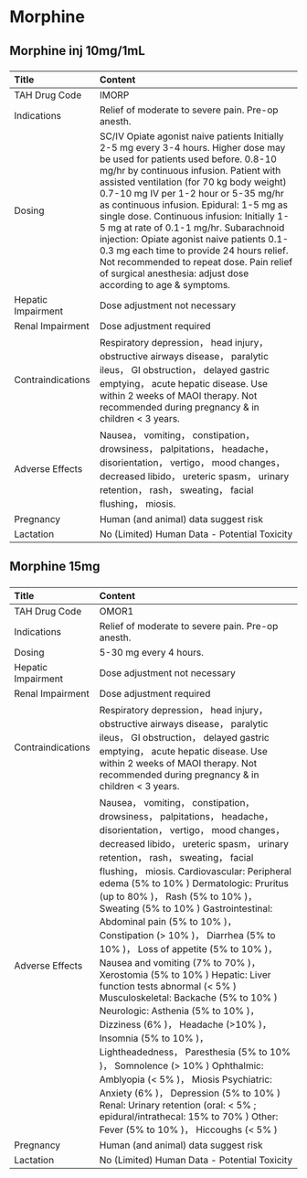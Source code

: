 # Morphine

## Morphine inj 10mg/1mL

##### 

| Title              | Content                                                                                                                                                                                                                                                                                                                                                                                                                                                                                                                                                                                                   |
|:-------------------|:----------------------------------------------------------------------------------------------------------------------------------------------------------------------------------------------------------------------------------------------------------------------------------------------------------------------------------------------------------------------------------------------------------------------------------------------------------------------------------------------------------------------------------------------------------------------------------------------------------|
| TAH Drug Code      | IMORP                                                                                                                                                                                                                                                                                                                                                                                                                                                                                                                                                                                                     |
| Indications        | Relief of moderate to severe pain. Pre-op anesth.                                                                                                                                                                                                                                                                                                                                                                                                                                                                                                                                                         |
| Dosing             | SC/IV Opiate agonist naive patients Initially 2-5 mg every 3-4 hours. Higher dose may be used for patients used before. 0.8-10 mg/hr by continuous infusion. Patient with assisted ventilation (for 70 kg body weight) 0.7-10 mg IV per 1-2 hour or 5-35 mg/hr as continuous infusion. Epidural: 1-5 mg as single dose. Continuous infusion: Initially 1-5 mg at rate of 0.1-1 mg/hr. Subarachnoid injection: Opiate agonist naive patients 0.1-0.3 mg each time to provide 24 hours relief. Not recommended to repeat dose. Pain relief of surgical anesthesia: adjust dose according to age & symptoms. |
| Hepatic Impairment | Dose adjustment not necessary                                                                                                                                                                                                                                                                                                                                                                                                                                                                                                                                                                             |
| Renal Impairment   | Dose adjustment required                                                                                                                                                                                                                                                                                                                                                                                                                                                                                                                                                                                  |
| Contraindications  | Respiratory depression， head injury， obstructive airways disease， paralytic ileus， GI obstruction， delayed gastric emptying， acute hepatic disease. Use within 2 weeks of MAOI therapy. Not recommended during pregnancy & in children < 3 years.                                                                                                                                                                                                                                                                                                                                                   |
| Adverse Effects    | Nausea， vomiting， constipation， drowsiness， palpitations， headache， disorientation， vertigo， mood changes， decreased libido， ureteric spasm， urinary retention， rash， sweating， facial flushing， miosis.                                                                                                                                                                                                                                                                                                                                                                                   |
| Pregnancy          | Human (and animal) data suggest risk                                                                                                                                                                                                                                                                                                                                                                                                                                                                                                                                                                      |
| Lactation          | No (Limited) Human Data - Potential Toxicity                                                                                                                                                                                                                                                                                                                                                                                                                                                                                                                                                              |

## Morphine 15mg

##### 

| Title              | Content                                                                                                                                                                                                                                                                                                                                                                                                                                                                                                                                                                                                                                                                                                                                                                                                                                                                                                                                                                                                                      |
|:-------------------|:-----------------------------------------------------------------------------------------------------------------------------------------------------------------------------------------------------------------------------------------------------------------------------------------------------------------------------------------------------------------------------------------------------------------------------------------------------------------------------------------------------------------------------------------------------------------------------------------------------------------------------------------------------------------------------------------------------------------------------------------------------------------------------------------------------------------------------------------------------------------------------------------------------------------------------------------------------------------------------------------------------------------------------|
| TAH Drug Code      | OMOR1                                                                                                                                                                                                                                                                                                                                                                                                                                                                                                                                                                                                                                                                                                                                                                                                                                                                                                                                                                                                                        |
| Indications        | Relief of moderate to severe pain. Pre-op anesth.                                                                                                                                                                                                                                                                                                                                                                                                                                                                                                                                                                                                                                                                                                                                                                                                                                                                                                                                                                            |
| Dosing             | 5-30 mg every 4 hours.                                                                                                                                                                                                                                                                                                                                                                                                                                                                                                                                                                                                                                                                                                                                                                                                                                                                                                                                                                                                       |
| Hepatic Impairment | Dose adjustment not necessary                                                                                                                                                                                                                                                                                                                                                                                                                                                                                                                                                                                                                                                                                                                                                                                                                                                                                                                                                                                                |
| Renal Impairment   | Dose adjustment required                                                                                                                                                                                                                                                                                                                                                                                                                                                                                                                                                                                                                                                                                                                                                                                                                                                                                                                                                                                                     |
| Contraindications  | Respiratory depression， head injury， obstructive airways disease， paralytic ileus， GI obstruction， delayed gastric emptying， acute hepatic disease. Use within 2 weeks of MAOI therapy. Not recommended during pregnancy & in children < 3 years.                                                                                                                                                                                                                                                                                                                                                                                                                                                                                                                                                                                                                                                                                                                                                                      |
| Adverse Effects    | Nausea， vomiting， constipation， drowsiness， palpitations， headache， disorientation， vertigo， mood changes， decreased libido， ureteric spasm， urinary retention， rash， sweating， facial flushing， miosis. Cardiovascular: Peripheral edema (5% to 10% ) Dermatologic: Pruritus (up to 80% )， Rash (5% to 10% )， Sweating (5% to 10% ) Gastrointestinal: Abdominal pain (5% to 10% )， Constipation (> 10% )， Diarrhea (5% to 10% )， Loss of appetite (5% to 10% )， Nausea and vomiting (7% to 70% )， Xerostomia (5% to 10% ) Hepatic: Liver function tests abnormal (< 5% ) Musculoskeletal: Backache (5% to 10% ) Neurologic: Asthenia (5% to 10% )， Dizziness (6% )， Headache (>10% )， Insomnia (5% to 10% )， Lightheadedness， Paresthesia (5% to 10% )， Somnolence (> 10% ) Ophthalmic: Amblyopia (< 5% )， Miosis Psychiatric: Anxiety (6% )， Depression (5% to 10% ) Renal: Urinary retention (oral: < 5% ; epidural/intrathecal: 15% to 70% ) Other: Fever (5% to 10% )， Hiccoughs (< 5% ) |
| Pregnancy          | Human (and animal) data suggest risk                                                                                                                                                                                                                                                                                                                                                                                                                                                                                                                                                                                                                                                                                                                                                                                                                                                                                                                                                                                         |
| Lactation          | No (Limited) Human Data - Potential Toxicity                                                                                                                                                                                                                                                                                                                                                                                                                                                                                                                                                                                                                                                                                                                                                                                                                                                                                                                                                                                 |

